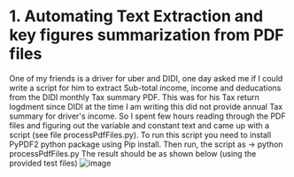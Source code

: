 # 1. Automating Text Extraction and key figures summarization from PDF files
One of my friends is a driver for uber and DIDI, one day asked me if I could write a script for him to extract Sub-total income, income and deducations from the DIDI monthly Tax summary PDF. This was for his Tax return logdment since DIDI at the time I am writing this did not provide annual Tax summary for driver's income. So I spent few hours reading through the PDF files and figuring out the variable and constant text and came up with a script (see file processPdfFiles.py). To run this script you need to install PyPDF2 python package using Pip install. Then run, the script as -> python processPdfFiles.py
The result should be as shown below (using the provided test files)
![image](https://user-images.githubusercontent.com/13115110/126506559-c0f4c5fb-549b-45ea-88db-ee7551162282.png)

